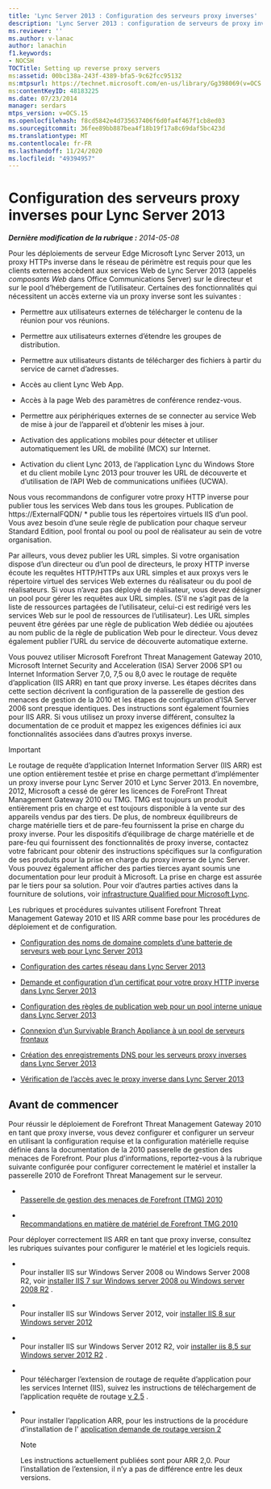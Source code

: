 ```yaml
---
title: 'Lync Server 2013 : Configuration des serveurs proxy inverses'
description: 'Lync Server 2013 : configuration de serveurs de proxy inverse.'
ms.reviewer: ''
ms.author: v-lanac
author: lanachin
f1.keywords:
- NOCSH
TOCTitle: Setting up reverse proxy servers
ms:assetid: 00bc138a-243f-4389-bfa5-9c62fcc95132
ms:mtpsurl: https://technet.microsoft.com/en-us/library/Gg398069(v=OCS.15)
ms:contentKeyID: 48183225
ms.date: 07/23/2014
manager: serdars
mtps_version: v=OCS.15
ms.openlocfilehash: f8cd5842e4d735637406f6d0fa4f467f1cb8ed03
ms.sourcegitcommit: 36fee89bb887bea4f18b19f17a8c69daf5bc423d
ms.translationtype: MT
ms.contentlocale: fr-FR
ms.lasthandoff: 11/24/2020
ms.locfileid: "49394957"
---
```

# <a name="setting-up-reverse-proxy-servers-for-lync-server-2013"></a>Configuration des serveurs proxy inverses pour Lync Server 2013

<div data-xmlns="http://www.w3.org/1999/xhtml">

<div class="topic" data-xmlns="http://www.w3.org/1999/xhtml" data-msxsl="urn:schemas-microsoft-com:xslt" data-cs="https://msdn.microsoft.com/">

<div data-asp="https://msdn2.microsoft.com/asp">



</div>

<div id="mainSection">

<div id="mainBody">

<span> </span>

_**Dernière modification de la rubrique :** 2014-05-08_

Pour les déploiements de serveur Edge Microsoft Lync Server 2013, un proxy HTTPs inverse dans le réseau de périmètre est requis pour que les clients externes accèdent aux services Web de Lync Server 2013 (appelés *composants Web* dans Office Communications Server) sur le directeur et sur le pool d’hébergement de l’utilisateur. Certaines des fonctionnalités qui nécessitent un accès externe via un proxy inverse sont les suivantes :

  - Permettre aux utilisateurs externes de télécharger le contenu de la réunion pour vos réunions.

  - Permettre aux utilisateurs externes d’étendre les groupes de distribution.

  - Permettre aux utilisateurs distants de télécharger des fichiers à partir du service de carnet d’adresses.

  - Accès au client Lync Web App.

  - Accès à la page Web des paramètres de conférence rendez-vous.

  - Permettre aux périphériques externes de se connecter au service Web de mise à jour de l’appareil et d’obtenir les mises à jour.

  - Activation des applications mobiles pour détecter et utiliser automatiquement les URL de mobilité (MCX) sur Internet.

  - Activation du client Lync 2013, de l’application Lync du Windows Store et du client mobile Lync 2013 pour trouver les URL de découverte et d’utilisation de l’API Web de communications unifiées (UCWA).

Nous vous recommandons de configurer votre proxy HTTP inverse pour publier tous les services Web dans tous les groupes. Publication de https://ExternalFQDN/ \* publie tous les répertoires virtuels IIS d’un pool. Vous avez besoin d’une seule règle de publication pour chaque serveur Standard Edition, pool frontal ou pool ou pool de réalisateur au sein de votre organisation.

Par ailleurs, vous devez publier les URL simples. Si votre organisation dispose d’un directeur ou d’un pool de directeurs, le proxy HTTP inverse écoute les requêtes HTTP/HTTPs aux URL simples et aux proxys vers le répertoire virtuel des services Web externes du réalisateur ou du pool de réalisateurs. Si vous n’avez pas déployé de réalisateur, vous devez désigner un pool pour gérer les requêtes aux URL simples. (S’il ne s’agit pas de la liste de ressources partagées de l’utilisateur, celui-ci est redirigé vers les services Web sur le pool de ressources de l’utilisateur). Les URL simples peuvent être gérées par une règle de publication Web dédiée ou ajoutées au nom public de la règle de publication Web pour le directeur. Vous devez également publier l’URL du service de découverte automatique externe.

Vous pouvez utiliser Microsoft Forefront Threat Management Gateway 2010, Microsoft Internet Security and Acceleration (ISA) Server 2006 SP1 ou Internet Information Server 7,0, 7,5 ou 8,0 avec le routage de requête d’application (IIS ARR) en tant que proxy inverse. Les étapes décrites dans cette section décrivent la configuration de la passerelle de gestion des menaces de gestion de la 2010 et les étapes de configuration d’ISA Server 2006 sont presque identiques. Des instructions sont également fournies pour IIS ARR. Si vous utilisez un proxy inverse différent, consultez la documentation de ce produit et mappez les exigences définies ici aux fonctionnalités associées dans d’autres proxys inverse.

<div>


> [!IMPORTANT]  
> Le routage de requête d’application Internet Information Server (IIS ARR) est une option entièrement testée et prise en charge permettant d’implémenter un proxy inverse pour Lync Server 2010 et Lync Server 2013. En novembre, 2012, Microsoft a cessé de gérer les licences de ForeFront Threat Management Gateway 2010 ou TMG. TMG est toujours un produit entièrement pris en charge et est toujours disponible à la vente sur des appareils vendus par des tiers. De plus, de nombreux équilibreurs de charge matérielle tiers et de pare-feu fournissent la prise en charge du proxy inverse. Pour les dispositifs d’équilibrage de charge matérielle et de pare-feu qui fournissent des fonctionnalités de proxy inverse, contactez votre fabricant pour obtenir des instructions spécifiques sur la configuration de ses produits pour la prise en charge du proxy inverse de Lync Server. Vous pouvez également afficher des parties tierces ayant soumis une documentation pour leur produit à Microsoft. La prise en charge est assurée par le tiers pour sa solution. Pour voir d’autres parties actives dans la fourniture de solutions, voir <A href="https://go.microsoft.com/fwlink/?linkid=268730">infrastructure Qualified pour Microsoft Lync</A>.



</div>

Les rubriques et procédures suivantes utilisent Forefront Threat Management Gateway 2010 et IIS ARR comme base pour les procédures de déploiement et de configuration.

  - [Configuration des noms de domaine complets d’une batterie de serveurs web pour Lync Server 2013](lync-server-2013-configure-web-farm-fqdns.md)

  - [Configuration des cartes réseau dans Lync Server 2013](lync-server-2013-configure-network-adapters.md)

  - [Demande et configuration d’un certificat pour votre proxy HTTP inverse dans Lync Server 2013](lync-server-2013-request-and-configure-a-certificate-for-your-reverse-http-proxy.md)

  - [Configuration des règles de publication web pour un pool interne unique dans Lync Server 2013](lync-server-2013-configure-web-publishing-rules-for-a-single-internal-pool.md)

  - [Connexion d’un Survivable Branch Appliance à un pool de serveurs frontaux](lync-server-2013-verify-or-configure-authentication-and-certification-on-iis-virtual-directories.md)

  - [Création des enregistrements DNS pour les serveurs proxy inverses dans Lync Server 2013](lync-server-2013-create-dns-records-for-reverse-proxy-servers.md)

  - [Vérification de l’accès avec le proxy inverse dans Lync Server 2013](lync-server-2013-verify-access-through-your-reverse-proxy.md)

<div>

## <a name="before-you-begin"></a>Avant de commencer

Pour réussir le déploiement de Forefront Threat Management Gateway 2010 en tant que proxy inverse, vous devez configurer et configurer un serveur en utilisant la configuration requise et la configuration matérielle requise définie dans la documentation de la 2010 passerelle de gestion des menaces de Forefront. Pour plus d’informations, reportez-vous à la rubrique suivante configurée pour configurer correctement le matériel et installer la passerelle 2010 de Forefront Threat Management sur le serveur.

  - <span></span>  
    [Passerelle de gestion des menaces de Forefront (TMG) 2010](https://go.microsoft.com/fwlink/?linkid=291292)

  - <span></span>  
    [Recommandations en matière de matériel de Forefront TMG 2010](https://go.microsoft.com/fwlink/?linkid=291293)

Pour déployer correctement IIS ARR en tant que proxy inverse, consultez les rubriques suivantes pour configurer le matériel et les logiciels requis.

  - <span></span>  
    Pour installer IIS sur Windows Server 2008 ou Windows Server 2008 R2, voir [installer IIS 7 sur Windows server 2008 ou Windows server 2008 R2](https://go.microsoft.com/fwlink/?linkid=291296) .

  - <span></span>  
    Pour installer IIS sur Windows Server 2012, voir [installer IIS 8 sur Windows server 2012](https://go.microsoft.com/fwlink/?linkid=291297)

  - <span></span>  
    Pour installer IIS sur Windows Server 2012 R2, voir [installer iis 8,5 sur Windows server 2012 R2](https://go.microsoft.com/fwlink/?linkid=330687) .

  - <span></span>  
    Pour télécharger l’extension de routage de requête d’application pour les services Internet (IIS), suivez les instructions de téléchargement de l’application requête de routage [v 2,5](https://go.microsoft.com/fwlink/?linkid=291298) .

  - <span></span>  
    Pour installer l’application ARR, pour les instructions de la procédure d’installation de l' [application demande de routage version 2](https://go.microsoft.com/fwlink/?linkid=291299)
    
    <div>
    

    > [!NOTE]  
    > Les instructions actuellement publiées sont pour ARR 2,0. Pour l’installation de l’extension, il n’y a pas de différence entre les deux versions.

    
    </div>

</div>

</div>

<span> </span>

</div>

</div>

</div>

